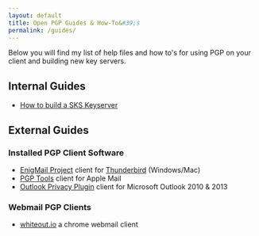 ```yaml
---
layout: default
title: Open PGP Guides & How-To&#39;s
permalink: /guides/
---
```


Below you will find my list of help files and how to&#39;s for using PGP on your client and building new key servers.

## Internal Guides

* [How to build a SKS Keyserver](/guides/building-server/)

## External Guides

### Installed PGP Client Software

* <a href="http://www.enigmail.net" target="_blank">EnigMail Project</a> client for <a href="https://www.mozilla.org/thunderbird/" target="_blank">Thunderbird</a> (Windows/Mac)
* <a href="https://gpgtools.org/" target="_blank">PGP Tools</a> client for Apple Mail
* <a href="https://github.com/dejavusecurity/OutlookPrivacyPlugin" target="_blank">Outlook Privacy Plugin</a> client for Microsoft Outlook 2010 & 2013

### Webmail PGP Clients

* <a href="https://whiteout.io/" target="_blank">whiteout.io</a> a chrome webmail client
